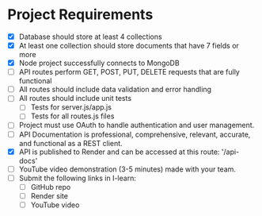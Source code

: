 # Project Requirements

- [x] Database should store at least 4 collections
- [x] At least one collection should store documents that have 7 fields or more
- [x] Node project successfully connects to MongoDB
- [ ] API routes perform GET, POST, PUT, DELETE requests that are fully functional
- [ ] All routes should include data validation and error handling
- [ ] All routes should include unit tests
  - [ ] Tests for server.js/app.js
  - [ ] Tests for all routes.js files
- [ ] Project must use OAuth to handle authentication and user management.
- [ ] API Documentation is professional, comprehensive, relevant, accurate, and functional as a REST client.
- [x] API is published to Render and can be accessed at this route: '/api-docs'
- [ ] YouTube video demonstration (3-5 minutes) made with your team.
- [ ] Submit the following links in I-learn: 
  - [ ] GitHub repo
  - [ ] Render site
  - [ ] YouTube video